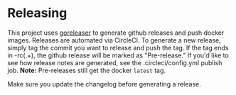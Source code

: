 # Releasing

This project uses [goreleaser](https://goreleaser.com/) to generate github releases and push docker images. Releases are automated via CircleCI. To generate a new release, simply tag the commit you want to release and push the tag. If the tag ends in -rc(.+), the github release will be marked as "Pre-release." If you'd like to see how release notes are generated, see the .circleci/config.yml publish job.
**Note:** Pre-releases still get the docker `latest` tag.

Make sure you update the changelog before generating a release.
